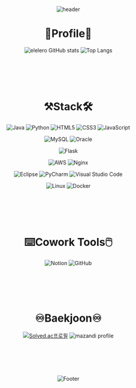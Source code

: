 <div align=center>

![header](https://capsule-render.vercel.app/api?type=waving&color=ffee4a&height=250&section=header&text=%20SongMin_Han🐤&fontSize=80&fontColor=584b4f&animation=fadeIn&fontAlign=60)

</div>

# <div align=center> 👀Profile👀 </div>
<div align=center>

![elelero GitHub stats](https://github-readme-stats.vercel.app/api?username=elelero&show_icons=true&theme=gruvbox)
![Top Langs](https://github-readme-stats.vercel.app/api/top-langs/?username=elelero&layout=compact&theme=gruvbox&langs_count=5)


</div>
<br></br>
<br></br>

# <div align=center> ⚒️Stack🛠️ </div>
<div align=center>
  
![Java](https://img.shields.io/badge/java-%23ED8B00.svg?style=for-the-badge&logo=java&logoColor=white)
![Python](https://img.shields.io/badge/python-3670A0?style=for-the-badge&logo=python&logoColor=ffdd54)
![HTML5](https://img.shields.io/badge/html5-%23E34F26.svg?style=for-the-badge&logo=html5&logoColor=white)
![CSS3](https://img.shields.io/badge/css3-%231572B6.svg?style=for-the-badge&logo=css3&logoColor=white)
![JavaScript](https://img.shields.io/badge/javascript-%23323330.svg?style=for-the-badge&logo=javascript&logoColor=%23F7DF1E)

![MySQL](https://img.shields.io/badge/mysql-%2300f.svg?style=for-the-badge&logo=mysql&logoColor=white)
![Oracle](https://img.shields.io/badge/Oracle-F80000?style=for-the-badge&logo=oracle&logoColor=white)

![Flask](https://img.shields.io/badge/flask-%23000.svg?style=for-the-badge&logo=flask&logoColor=white)

![AWS](https://img.shields.io/badge/AWS-%23FF9900.svg?style=for-the-badge&logo=amazon-aws&logoColor=white)
![Nginx](https://img.shields.io/badge/nginx-%23009639.svg?style=for-the-badge&logo=nginx&logoColor=white)

![Eclipse](https://img.shields.io/badge/Eclipse-FE7A16.svg?style=for-the-badge&logo=Eclipse&logoColor=white)
![PyCharm](https://img.shields.io/badge/pycharm-143?style=for-the-badge&logo=pycharm&logoColor=black&color=black&labelColor=green)
![Visual Studio Code](https://img.shields.io/badge/Visual%20Studio%20Code-0078d7.svg?style=for-the-badge&logo=visual-studio-code&logoColor=white)

![Linux](https://img.shields.io/badge/Linux-FCC624?style=for-the-badge&logo=linux&logoColor=black)
![Docker](https://img.shields.io/badge/docker-%230db7ed.svg?style=for-the-badge&logo=docker&logoColor=white)

<br></br>
<br></br>

# <div align=center> ⌨️Cowork Tools🖱️ </div>  
![Notion](https://img.shields.io/badge/Notion-%23000000.svg?style=for-the-badge&logo=notion&logoColor=white)
![GitHub](https://img.shields.io/badge/github-%23121011.svg?style=for-the-badge&logo=github&logoColor=white)

</div>
  
<br></br>
<br></br>

# <div align=center> ♾️Baekjoon♾️ </div>
<div align=center>
  
[![Solved.ac프로필](http://mazassumnida.wtf/api/v2/generate_badge?boj=thdals7799)](https://solved.ac/thdals7799)
![mazandi profile](http://mazandi.herokuapp.com/api?handle=thdals7799&theme=warm)

</div>

<br></br>
<br></br>

<div align=center>

![Footer](https://capsule-render.vercel.app/api?type=waving&color=ffee4a&height=200&section=footer)

</div>
